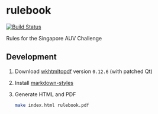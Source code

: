 # rulebook

[![Build Status](https://travis-ci.org/sauvc/rulebook.svg?branch=master)](https://travis-ci.org/sauvc/rulebook)

Rules for the Singapore AUV Challenge

## Development

1. Download [wkhtmltopdf](https://github.com/wkhtmltopdf/wkhtmltopdf/releases/tag/0.12.6) version `0.12.6` (with patched Qt)
1. Install [markdown-styles](https://github.com/mixu/markdown-styles)
1. Generate HTML and PDF

    ```sh
    make index.html rulebook.pdf
    ```